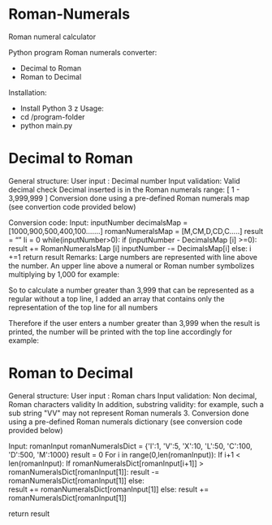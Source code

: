 # Roman-Numerals
Roman numeral calculator


Python program Roman numerals converter: 
* Decimal to Roman
* Roman to Decimal 

Installation: 
- Install Python 3
z
Usage: 
- cd  /program-folder
- python main.py


Decimal to Roman
===============
General structure: 
User input : Decimal number
Input validation:
Valid decimal check 
Decimal inserted is in the Roman numerals range: [ 1 - 3,999,999 ]
Conversion done using a pre-defined Roman numerals map (see convertion code provided below) 

Conversion code:
Input: inputNumber
decimalsMap = [1000,900,500,400,100…….]
romanNumeralsMap = [M,CM,D,CD,C…..]
result = “”
Ii = 0
while(inputNumber>0):
	if (inputNumber - DecimalsMap [i] >=0):
		result +=  RomanNumeralsMap [i]
		inputNumber -= DecimalsMap[i]
	else:
i +=1
return result 
Remarks:
Large numbers are represented with line above the number. 
An upper line above a numeral or Roman number symbolizes multiplying by 1,000 for example:

So to calculate a number greater than 3,999 that can be represented as a regular without a top line, I added an array that contains only the representation of the top line for all numbers

Therefore if the user enters a number greater than 3,999 when the result is printed, the number will be printed with the top line accordingly
for example:





















Roman to Decimal
===============
General structure: 
User input : Roman chars
Input validation:
Non decimal, Roman characters validity 
In addition, substring validity: for example, such a sub string "VV" may not represent Roman numerals
3. Conversion done using a pre-defined Roman numerals dictionary (see conversion code provided below) 


Input: romanInput
romanNumeralsDict = {'I':1, 'V':5, 'X':10, 'L':50, 'C':100, 'D':500, 'M':1000}
result = 0
For i in range(0,len(romanInput)):
	If i+1 < len(romanInput):
		If romanNumeralsDict[romanInput[i+1]] > romanNumeralsDict[romanInput[1]]:
			result  -= romanNumeralsDict[romanInput[1]]
else:	
result  += romanNumeralsDict[romanInput[1]]	
	else:
		result  += romanNumeralsDict[romanInput[1]]

return result 








